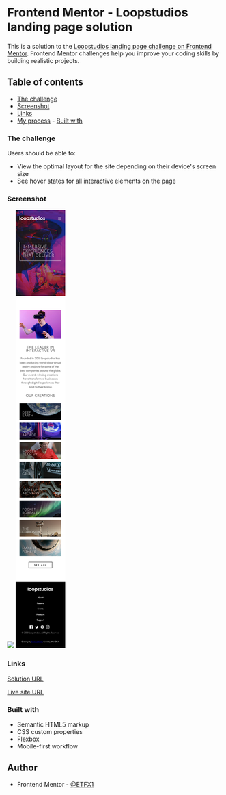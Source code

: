# Frontend Mentor - Loopstudios landing page solution

This is a solution to the [Loopstudios landing page challenge on Frontend Mentor](https://www.frontendmentor.io/challenges/loopstudios-landing-page-N88J5Onjw). Frontend Mentor challenges help you improve your coding skills by building realistic projects.

## Table of contents

-   [The challenge](#the-challenge)
-   [Screenshot](#screenshot)
-   [Links](#links)
-   [My process](#my-process) - [Built with](#built-with)

### The challenge

Users should be able to:

-   View the optimal layout for the site depending on their device's screen size
-   See hover states for all interactive elements on the page

### Screenshot

![](./screenshots/desktop.png)
![](./screenshots/mobile.png)

### Links

[Solution URL](https://www.frontendmentor.io/solutions/responsive-loopstudios-landing-page-using-flexbox-aj1VjdNjNl)

[Live site URL](https://etfx1.github.io/FEM-loopstudios/)

### Built with

-   Semantic HTML5 markup
-   CSS custom properties
-   Flexbox
-   Mobile-first workflow

## Author

-   Frontend Mentor - [@ETFX1](https://www.frontendmentor.io/profile/EtFX1)
